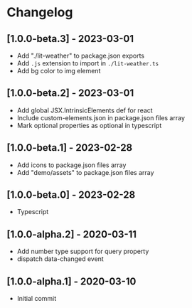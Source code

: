 # Changelog

## [1.0.0-beta.3] - 2023-03-01

- Add "./lit-weather" to package.json exports
- Add `.js` extension to import in `./lit-weather.ts`
- Add bg color to img element

## [1.0.0-beta.2] - 2023-03-01

- Add global JSX.IntrinsicElements def for react
- Include custom-elements.json in package.json files array
- Mark optional properties as optional in typescript

## [1.0.0-beta.1] - 2023-02-28

- Add icons to package.json files array
- Add "demo/assets" to package.json files array

## [1.0.0-beta.0] - 2023-02-28

- Typescript

## [1.0.0-alpha.2] - 2020-03-11

- Add number type support for query property
- dispatch data-changed event

## [1.0.0-alpha.1] - 2020-03-10

- Initial commit
